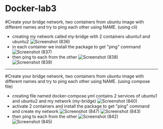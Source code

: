 # Docker-lab3
#Create your bridge network, two containers from ubuntu image with different 
names and try to ping each other using NAME. (using cli)
- creating my network called my-bridge with 2 containers ubuntu1 and ubuntu2 
![Screenshot (836)](https://user-images.githubusercontent.com/93229250/229402503-33630df5-b654-47c3-84e0-7f4e28f7a4fc.png)
- in each container we install the package to get "ping" command 
![Screenshot (837)](https://user-images.githubusercontent.com/93229250/229402853-2162a8bc-6fa1-455c-b0be-110091be52fc.png)
- then ping to each from the other 
![Screenshot (838)](https://user-images.githubusercontent.com/93229250/229402907-b373c92c-b2f7-4ac7-b5ae-0709bc84179f.png)
![Screenshot (839)](https://user-images.githubusercontent.com/93229250/229402916-4acf8054-ecc8-4b1a-aefc-fc79afba0678.png)

--------------------------------------------------------------------------------------------------------------------------

#Create your bridge network, two containers from ubuntu image with different 
names and try to ping each other using NAME. (using compose file)
- creating file named docker-compose.yml contains 2 services of ubuntu1 and ubuntu2 and my network (my-bridge) 
![Screenshot (840)](https://user-images.githubusercontent.com/93229250/229403317-6ed02345-44e3-4856-ad63-69b2b665b742.png)
- activate 2 containers and install the package to get "ping" command and create my network 
![Screenshot (847)](https://user-images.githubusercontent.com/93229250/229403509-f41668b8-3974-4c6c-b1cd-d863c76bf4d0.png)
![Screenshot (843)](https://user-images.githubusercontent.com/93229250/229403817-df4efa0c-e9f8-4c57-a778-279da0ef1953.png)
- then ping to each from the other 
![Screenshot (842)](https://user-images.githubusercontent.com/93229250/229403890-860d205d-4353-49c7-8f20-98b2cdd4c77b.png)
![Screenshot (845)](https://user-images.githubusercontent.com/93229250/229403902-5969525c-daf3-4289-8cb7-bfe3121d67f6.png)



